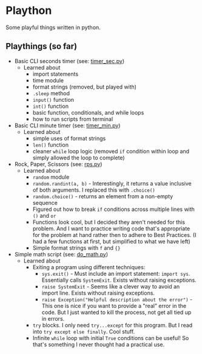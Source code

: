 # Plaython

Some playful things written in python.

## Playthings (so far)

- Basic CLI seconds timer (see: [timer_sec.py](./timer_sec.py))
  - Learned about
    - import statements
    - time module
    - format strings (removed, but played with)
    - `.sleep` method
    - `input()` function
    - `int()` function
    - basic function, conditionals, and while loops
    - how to run scripts from terminal
- Basic CLI minute timer (see: [timer_min.py](./timer_min.py))
  - Learned about
    - simple uses of format strings
    - `len()` function
    - cleaner `while` loop logic (removed `if` condition within loop and simply allowed the loop to complete)
- Rock, Paper, Scissors (see: [rps.py](./rps.py))
  - Learned about
    - `random` module
    - `random.randint(a, b)` - Interestingly, it returns a value inclusive of both arguments. I replaced this with `.choice()`
    - `random.choice()` - returns an element from a non-empty sequence
    - Figured out how to break `if` conditions across multiple lines with `()` and `or`
    - Functions look cool, but I decided they aren't needed for this problem. And I want to practice writing code that's appropriate for the problem at hand rather then to adhere to Best Practices. (I had a few functions at first, but simplified to what we have left)
    - Simple format strings with `f` and `{}`
- Simple math script (see: [do_math.py](./do_math.py))
  - Learned about
    - Exiting a program using different techniques:
      - `sys.exit()` - Must include an import statement: `import sys`. Essentially calls `SystemExit`. Exists without raising exceptions.
      - `raise SystemExit` - Seems like a clever way to avoid an import line. Exists without raising exceptions.
      - `raise Exception("Helpful description about the error")` - This one is nice if you want to provide a "real" error in the code. But I just wanted to kill the process, not get all tied up in errors.
    - `try` blocks. I only need `try...except` for this program. But I read into `try except else finally`. Cool stuff.
    - Infinite `while` loop with initial `True` conditions can be useful! So that's something I never thought had a practical use.
